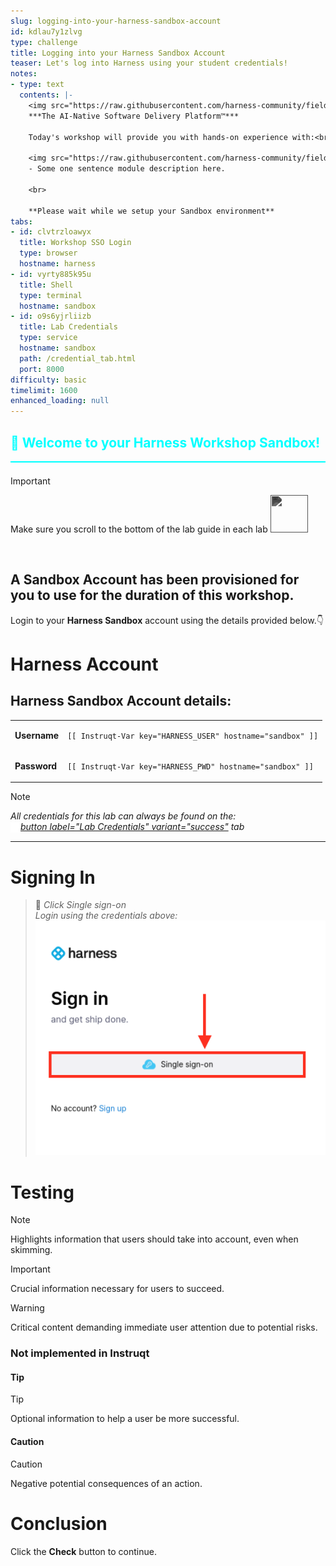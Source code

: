 ```yaml
---
slug: logging-into-your-harness-sandbox-account
id: kdlau7y1zlvg
type: challenge
title: Logging into your Harness Sandbox Account
teaser: Let's log into Harness using your student credentials!
notes:
- type: text
  contents: |-
    <img src="https://raw.githubusercontent.com/harness-community/field-workshops/main/assets/modules/harness.png" width="35" style="display: inline; vertical-align: middle;"> **harness**<br>
    ***The AI-Native Software Delivery Platform™***

    Today's workshop will provide you with hands-on experience with:<br>

    <img src="https://raw.githubusercontent.com/harness-community/field-workshops/main/assets/modules/harness.png" width="40" style="display: inline; vertical-align: middle;"> **Module Name Here**
    - Some one sentence module description here.

    <br>

    **Please wait while we setup your Sandbox environment**
tabs:
- id: clvtrzloawyx
  title: Workshop SSO Login
  type: browser
  hostname: harness
- id: vyrty885k95u
  title: Shell
  type: terminal
  hostname: sandbox
- id: o9s6yjrliizb
  title: Lab Credentials
  type: service
  hostname: sandbox
  path: /credential_tab.html
  port: 8000
difficulty: basic
timelimit: 1600
enhanced_loading: null
---
```


<style type="text/css" rel="stylesheet">
hr.cyan { background-color: cyan; color: cyan; height: 2px; margin-bottom: -10px; }
h2.cyan { color: cyan; }
</style><h2 class="cyan">👋 Welcome to your Harness Workshop Sandbox!</h2>
<hr class="cyan">
<br>

> [!IMPORTANT]
> Make sure you scroll to the bottom of the lab guide in each lab
> <img src="https://raw.githubusercontent.com/FortAwesome/Font-Awesome/6.x/svgs/solid/arrow-turn-down.svg" width="60" height="60" style="vertical-align: right; display: inline; filter: invert(80%) sepia(0%) saturate(0%) hue-rotate(0deg) brightness(90%) contrast(90%);">

<br>

## A Sandbox Account has been provisioned for you to use for the duration of this workshop.
Login to your **Harness Sandbox** account using the details provided below.👇

Harness Account
===
## Harness Sandbox Account details:
|  |   |
| ----- | ----- |
| **Username**    |<pre>`[[ Instruqt-Var key="HARNESS_USER" hostname="sandbox" ]]`</pre>|
| **Password**    |<pre>`[[ Instruqt-Var key="HARNESS_PWD" hostname="sandbox" ]]`</pre>|

> [!NOTE]
> *All credentials for this lab can always be found on the: <br>
>  <img src="https://raw.githubusercontent.com/harness-community/field-workshops/main/assets/images/link.svg" alt="Link icon" width="16" height="16" style="display: inline; vertical-align: middle;">[button label="Lab Credentials" variant="success"](tab-1) tab*

---

Signing In
===

> 📝 *Click Single sign-on* <br>
> *Login using the credentials above:* <br>
> ![](https://raw.githubusercontent.com/harness-community/field-workshops/main/assets/images/sso_login.png)

Testing
===
> [!NOTE]
> Highlights information that users should take into account, even when skimming.

> [!IMPORTANT]
> Crucial information necessary for users to succeed.

> [!WARNING]
> Critical content demanding immediate user attention due to potential risks.

### Not implemented in Instruqt
#### Tip
> [!TIP]
> Optional information to help a user be more successful.

#### Caution
> [!CAUTION]
> Negative potential consequences of an action.

Conclusion
===

Click the **Check** button to continue.

